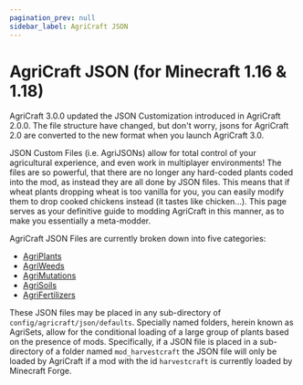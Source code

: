```yaml
---
pagination_prev: null
sidebar_label: AgriCraft JSON
---
```


# AgriCraft JSON (for Minecraft 1.16 & 1.18)

AgriCraft 3.0.0 updated the JSON Customization introduced in AgriCraft 2.0.0.
The file structure have changed, but don't worry, jsons for AgriCraft 2.0 are converted to the new format when you launch AgriCraft 3.0.

JSON Custom Files (i.e. AgriJSONs) allow for total control of your agricultural experience, and even work in multiplayer environments!
The files are so powerful, that there are no longer any hard-coded plants coded into the mod, as instead they are all done by JSON files.
This means that if wheat plants dropping wheat is too vanilla for you, you can easily modify them to drop cooked chickens instead (it tastes like chicken...).
This page serves as your definitive guide to modding AgriCraft in this manner, as to make you essentially a meta-modder.

AgriCraft JSON Files are currently broken down into five categories:
- [AgriPlants](./plant.md)
- [AgriWeeds](./weed.md)
- [AgriMutations](./mutation.md)
- [AgriSoils](./soil.md)
- [AgriFertilizers](./fertilizer.md)

These JSON files may be placed in any sub-directory of `config/agricraft/json/defaults`.
Specially named folders, herein known as AgriSets, allow for the conditional loading of a large group of plants based on the presence of mods.
Specifically, if a JSON file is placed in a sub-directory of a folder named `mod_harvestcraft` the JSON file will only
be loaded by AgriCraft if a mod with the id `harvestcraft` is currently loaded by Minecraft Forge.